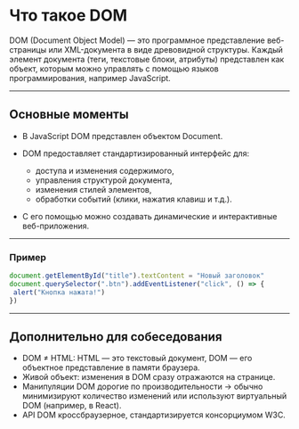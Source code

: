 # Что такое DOM

DOM (Document Object Model) — это программное представление веб-страницы или XML-документа в виде древовидной структуры.
Каждый элемент документа (теги, текстовые блоки, атрибуты) представлен как объект, которым можно управлять с помощью языков программирования, например JavaScript.

---

## Основные моменты

- В JavaScript DOM представлен объектом Document.
- DOM предоставляет стандартизированный интерфейс для:

    - доступа и изменения содержимого,
    - управления структурой документа,
    - изменения стилей элементов,
    - обработки событий (клики, нажатия клавиш и т.д.).

- С его помощью можно создавать динамические и интерактивные веб-приложения.

---

### Пример

```js
document.getElementById("title").textContent = "Новый заголовок"
document.querySelector(".btn").addEventListener("click", () => {
 alert("Кнопка нажата!")
})
```
---

## Дополнительно для собеседования

- DOM ≠ HTML: HTML — это текстовый документ, DOM — его объектное представление в памяти браузера.
- Живой объект: изменения в DOM сразу отражаются на странице.
- Манипуляции DOM дорогие по производительности → обычно минимизируют количество изменений или используют виртуальный DOM (например, в React).
- API DOM кроссбраузерное, стандартизируется консорциумом W3C.
